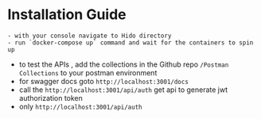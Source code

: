 # Installation Guide
    - with your console navigate to Hido directory
    - run `docker-compose up` command and wait for the containers to spin up


- to test the APIs , add the collections in the Github repo `/Postman Collections` to your postman environment
- for swagger docs goto `http://localhost:3001/docs` 
- call the `http://localhost:3001/api/auth` get api to generate jwt authorization token
- only `http://localhost:3001/api/auth`

